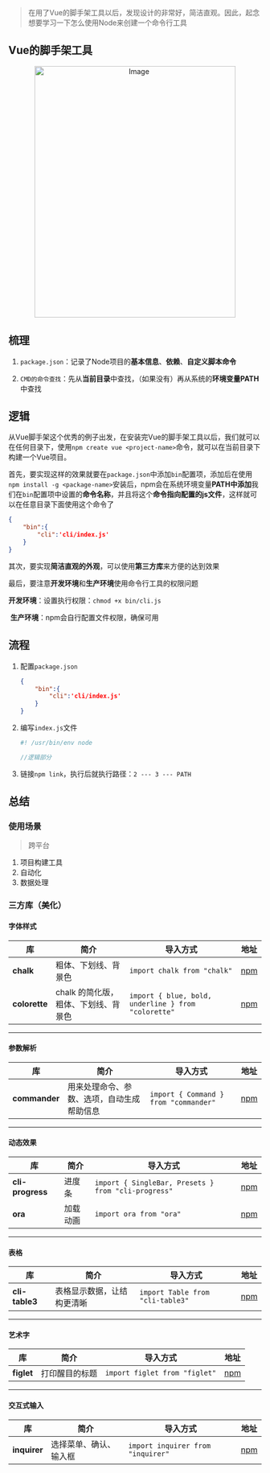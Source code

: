 
> 在用了Vue的脚手架工具以后，发现设计的非常好，简洁直观。因此，起念想要学习一下怎么使用Node来创建一个命令行工具

## Vue的脚手架工具

<p align="center"><img width="400" height="500" alt="Image" src="http://t26ywb2of.hn-bkt.clouddn.com/image/20250907090238989.png" /></p>

## 梳理

1. `package.json`：记录了Node项目的**基本信息**、**依赖**、**自定义脚本命令**

2. `CMD的命令查找`：先从**当前目录**中查找，（如果没有）再从系统的**环境变量PATH**中查找

## 逻辑

​	从Vue脚手架这个优秀的例子出发，在安装完Vue的脚手架工具以后，我们就可以在任何目录下，使用`npm create vue <project-name>`命令，就可以在当前目录下构建一个Vue项目。

​	首先，要实现这样的效果就要在`package.json`中添加`bin`配置项，添加后在使用`npm install -g <package-name>`安装后，npm会在系统环境变量**PATH中添加**我们在`bin`配置项中设置的**命令名称**，并且将这个**命令指向配置的js文件**，这样就可以在任意目录下面使用这个命令了

```json
{
    "bin":{
        "cli":'cli/index.js'
    }
}
```

​	其次，要实现**简洁直观的外观**，可以使用**第三方库**来方便的达到效果

​	最后，要注意**开发环境**和**生产环境**使用命令行工具的权限问题

​		**开发环境**：设置执行权限：`chmod +x bin/cli.js`

​		**生产环境**：npm会自行配置文件权限，确保可用

## 流程

1. 配置`package.json`

   ```json
   {
       "bin":{
           "cli":'cli/index.js'
       }
   }
   ```

2. 编写`index.js`文件

   ```js
   #! /usr/bin/env node
   
   //逻辑部分
   
   ```

3. 链接`npm link`，执行后就执行路径：`2 --- 3 --- PATH`

## 总结

### 使用场景

> 跨平台

1. 项目构建工具
2. 自动化
3. 数据处理

### 三方库（美化）

#### 字体样式

| 库 | 简介 | 导入方式 | 地址 |
|----|------|----------|------|
| **chalk** | 粗体、下划线、背景色 | `import chalk from "chalk"` | [npm](https://www.npmjs.com/package/chalk) |
| **colorette** | chalk 的简化版，粗体、下划线、背景色 | `import { blue, bold, underline } from "colorette"` | [npm](https://www.npmjs.com/package/colorette) |

---

#### 参数解析

| 库 | 简介 | 导入方式 | 地址 |
|----|------|----------|------|
| **commander** | 用来处理命令、参数、选项，自动生成帮助信息 | ```import { Command } from "commander"``` | [npm](https://www.npmjs.com/package/commander) |

---

#### 动态效果

| 库 | 简介 | 导入方式 | 地址 |
|----|------|----------|------|
| **cli-progress** | 进度条 | `import { SingleBar, Presets } from "cli-progress"` | [npm](https://www.npmjs.com/package/cli-progress) |
| **ora** | 加载动画 | `import ora from "ora"` | [npm](https://www.npmjs.com/package/ora) |

---

#### 表格

| 库 | 简介 | 导入方式 | 地址 |
|----|------|----------|------|
| **cli-table3** | 表格显示数据，让结构更清晰 | `import Table from "cli-table3"` | [npm](https://www.npmjs.com/package/cli-table3) |

---

#### 艺术字

| 库 | 简介 | 导入方式 | 地址 |
|----|------|----------|------|
| **figlet** | 打印醒目的标题 | `import figlet from "figlet"` | [npm](https://www.npmjs.com/package/figlet) |

---

#### 交互式输入

| 库 | 简介 | 导入方式 | 地址 |
|----|------|----------|------|
| **inquirer** | 选择菜单、确认、输入框 | `import inquirer from "inquirer"` | [npm](https://www.npmjs.com/package/inquirer) |
